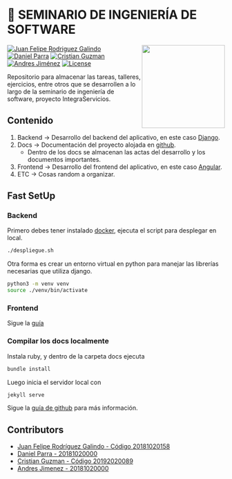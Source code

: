 # 👻  **SEMINARIO DE INGENIERÍA DE SOFTWARE**

<img src="https://www.udistrital.edu.co/themes/custom/versh/images/default/preloader.png" width="192px" height="192px" align="right"/>

[![Juan Felipe Rodriguez Galindo](https://img.shields.io/badge/Juferoga-github-br?style=flat-square)][1]
[![Daniel Parra](https://img.shields.io/badge/DanielParra-github-br?style=flat-square)][10]
[![Cristian Guzman](https://img.shields.io/badge/CristianGuzman-github-br?style=flat-square)][11]
[![Andres Jiménez](https://img.shields.io/badge/AndresJimenez-github-br?style=flat-square)][10]
[![License](https://img.shields.io/badge/License-MIT-blue?style=flat-square)][2]

Repositorio para almacenar las tareas, talleres, ejercicios, entre otros que se desarrollen a lo largo de la seminario de ingeniería de software, proyecto IntegraServicios.

## Contenido

1. Backend  → Desarrollo del backend del aplicativo, en este caso [Django][3].
2. Docs  → Documentación del proyecto alojada en [github][5].
    - Dentro de los docs se almacenan las actas del desarrollo y los documentos importantes.
3. Frontend → Desarrollo del frontend del aplicativo, en este caso [Angular][4].
4. ETC   → Cosas random a organizar.

## Fast SetUp

### Backend

Primero debes tener instalado [docker][6], ejecuta el script para desplegar en local.

``` bash
./despliegue.sh
```

Otra forma es crear un entorno virtual en python para manejar las librerías necesarias que utiliza django.

```bash
python3 -m venv venv
source ./venv/bin/activate
```

### Frontend

Sigue la [guía][7]

### Compilar los docs localmente

Instala ruby, y dentro de la carpeta docs ejecuta 
```bash
bundle install
```

Luego inicia el servidor local con

``` bash
jekyll serve
```

Sigue la [guía de github][8] para más información.

## Contributors

- [Juan Felipe Rodríguez Galindo - Código 20181020158][1]
- [Daniel Parra - 20181020000][10]
- [Cristian Guzman - Código 20192020089][11]
- [Andres Jimenez - 20181020000][10]

 [1]:https://gitlab.com/Juferoga
 [2]:https://github.com/Juferoga/seminario/blob/main/LICENSE
 [3]:https://angular.io/
 [4]:https://www.djangoproject.com/
 [5]:https://github.com/Juferoga/seminario
 [6]:https://www.docker.com/
 [7]:https://github.com/Juferoga/seminario/frontend/
 [8]:https://docs.github.com/es/pages/setting-up-a-github-pages-site-with-jekyll/adding-a-theme-to-your-github-pages-site-using-jekyll
 [10]:https://gitlab.com/BrayanYate
 [11]:https://gitlab.com/CristianSGT89
